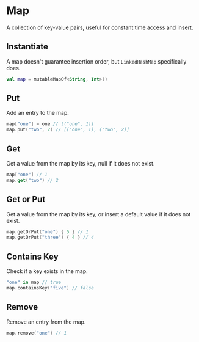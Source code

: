 # Map

A collection of key-value pairs, useful for constant time access and insert.

## Instantiate

A map doesn't guarantee insertion order, but `LinkedHashMap` specifically does.

```kotlin
val map = mutableMapOf<String, Int>()
```

## Put

Add an entry to the map.

```kotlin
map["one"] = one // [("one", 1)]
map.put("two", 2) // [("one", 1), ("two", 2)]
```

## Get

Get a value from the map by its key, null if it does not exist.

```kotlin
map["one"] // 1
map.get("two") // 2
```

## Get or Put

Get a value from the map by its key, or insert a default value if it does not exist.

```kotlin
map.getOrPut("one") { 5 } // 1
map.getOrPut("three") { 4 } // 4
```

## Contains Key

Check if a key exists in the map.

```kotlin
"one" in map // true
map.containsKey("five") // false
```

## Remove

Remove an entry from the map.

```kotlin
map.remove("one") // 1
```

